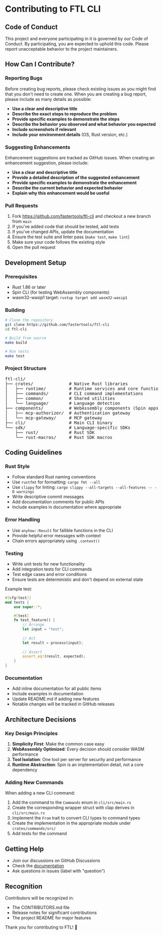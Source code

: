 # Contributing to FTL CLI

## Code of Conduct

This project and everyone participating in it is governed by our Code of Conduct. By participating, you are expected to uphold this code. Please report unacceptable behavior to the project maintainers.

## How Can I Contribute?

### Reporting Bugs

Before creating bug reports, please check existing issues as you might find that you don't need to create one. When you are creating a bug report, please include as many details as possible:

- **Use a clear and descriptive title**
- **Describe the exact steps to reproduce the problem**
- **Provide specific examples to demonstrate the steps**
- **Describe the behavior you observed and what behavior you expected**
- **Include screenshots if relevant**
- **Include your environment details** (OS, Rust version, etc.)

### Suggesting Enhancements

Enhancement suggestions are tracked as GitHub issues. When creating an enhancement suggestion, please include:

- **Use a clear and descriptive title**
- **Provide a detailed description of the suggested enhancement**
- **Provide specific examples to demonstrate the enhancement**
- **Describe the current behavior and expected behavior**
- **Explain why this enhancement would be useful**

### Pull Requests

1. Fork https://github.com/fastertools/ftl-cli and checkout a new branch from `main`
2. If you've added code that should be tested, add tests
3. If you've changed APIs, update the documentation
4. Ensure the test suite and linter pass (`make test`, `make lint`)
5. Make sure your code follows the existing style
6. Open the pull request

## Development Setup

### Prerequisites

- Rust 1.86 or later
- Spin CLI (for testing WebAssembly components)
- wasm32-wasip1 target: `rustup target add wasm32-wasip1`

### Building

```bash
# Clone the repository
git clone https://github.com/fastertools/ftl-cli
cd ftl-cli

# Build from source
make build

# Run tests
make test
```

### Project Structure

<pre>
ftl-cli/
├── crates/              # Native Rust libraries
│   ├── runtime/         # Runtime services and core functionality
│   ├── commands/        # CLI command implementations
│   ├── common/          # Shared utilities
│   └── language/        # Language detection
├── components/          # WebAssembly components (Spin apps)
│   ├── mcp-authorizer/  # Authentication gateway
│   └── mcp-gateway/     # MCP gateway
├── cli/                 # Main CLI binary
└── sdk/                 # Language-specific SDKs
    ├── rust/            # Rust SDK
    └── rust-macros/     # Rust SDK macros
</pre>

## Coding Guidelines

### Rust Style

- Follow standard Rust naming conventions
- Use `rustfmt` for formatting: `cargo fmt --all`
- Use `clippy` for linting: `cargo clippy --all-targets --all-features -- -D warnings`
- Write descriptive commit messages
- Add documentation comments for public APIs
- Include examples in documentation where appropriate

### Error Handling

- Use `anyhow::Result` for fallible functions in the CLI
- Provide helpful error messages with context
- Chain errors appropriately using `.context()`

### Testing

- Write unit tests for new functionality
- Add integration tests for CLI commands
- Test edge cases and error conditions
- Ensure tests are deterministic and don't depend on external state

Example test:

```rust
#[cfg(test)]
mod tests {
    use super::*;

    #[test]
    fn test_feature() {
        // Arrange
        let input = "test";
        
        // Act
        let result = process(input);
        
        // Assert
        assert_eq!(result, expected);
    }
}
```

### Documentation

- Add inline documentation for all public items
- Include examples in documentation
- Update README.md if adding new features
- Notable changes will be tracked in GitHub releases

## Architecture Decisions

### Key Design Principles

1. **Simplicity First**: Make the common case easy
2. **WebAssembly Optimized**: Every decision should consider WASM performance
3. **Tool Isolation**: One tool per server for security and performance
4. **Runtime Abstraction**: Spin is an implementation detail, not a core dependency

### Adding New Commands

When adding a new CLI command:

1. Add the command to the `Commands` enum in `cli/src/main.rs`
2. Create the corresponding wrapper struct with clap derives in `cli/src/main.rs`
3. Implement the `From` trait to convert CLI types to command types
4. Create the implementation in the appropriate module under `crates/commands/src/`
5. Add tests for the command

## Getting Help

- Join our discussions on GitHub Discussions
- Check the [documentation](https://docs.ftl.dev)
- Ask questions in issues (label with "question")

## Recognition

Contributors will be recognized in:
- The CONTRIBUTORS.md file
- Release notes for significant contributions
- The project README for major features

Thank you for contributing to FTL! 🚀